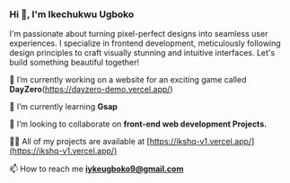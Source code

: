 ### Hi 👋, I'm Ikechukwu Ugboko

I'm passionate about turning pixel-perfect designs into seamless user experiences. I specialize in frontend development, meticulously following design principles to craft visually stunning and intuitive interfaces. Let's build something beautiful together!


🔭 I’m currently working on a website for an exciting game called **DayZero**(https://dayzero-demo.vercel.app/)

🌱 I’m currently learning **Gsap**

👯 I’m looking to collaborate on **front-end web development Projects.**

👨‍💻 All of my projects are available at [https://ikshq-v1.vercel.app/](https://ikshq-v1.vercel.app/)

📫 How to reach me **iykeugboko9@gmail.com**
